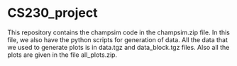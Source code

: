 # CS230_project

This repository contains the champsim code in the champsim.zip file. In this file, we also have the python scripts for generation of data. All the data that we used to generate plots is in data.tgz and data_block.tgz files. Also all the plots are given in the file all_plots.zip. 
